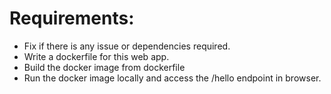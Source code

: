 # Requirements:
* Fix if there is any issue or dependencies required.
* Write a dockerfile for this web app.
* Build the docker image from dockerfile
* Run the docker image locally and access the /hello endpoint in browser.
